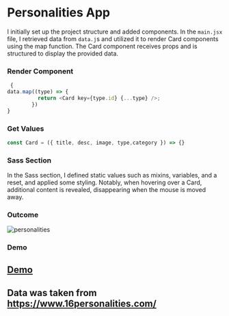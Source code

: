 # Personalities App

I initially set up the project structure and added components. In the ```main.jsx``` file, I retrieved data from ```data.j```s and utilized it to render Card components using the map function. 
The Card component receives props and is structured to display the provided data.
### Render Component 
```javascript
 {
data.map((type) => {
          return <Card key={type.id} {...type} />;
        })
}
```
### Get Values
```javascript
const Card = ({ title, desc, image, type,category }) => {}
```
### Sass Section
In the Sass section, I defined static values such as mixins, variables, and a reset, and applied some styling. 
Notably, when hovering over a Card, additional content is revealed, disappearing when the mouse is moved away.
### Outcome
![personalities](https://github.com/vildancetin/personalities-app/assets/75564722/f6660829-b925-4635-8a68-59c447f6e6aa)
### Demo
[Demo](https://personalitiestypes.netlify.app/)
---
Data was taken from https://www.16personalities.com/
---
